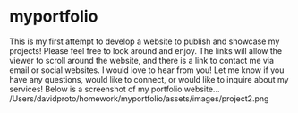 # myportfolio

This is my first attempt to develop a website to publish and showcase my projects! Please feel free to look around and enjoy. The links will allow the viewer to scroll around the website, and there is a link to contact me via email or social websites. I would love to hear from you! Let me know if you have any questions, would like to connect, or would like to inquire about my services!
Below is a screenshot of my portfolio website...
/Users/davidproto/homework/myportfolio/assets/images/project2.png